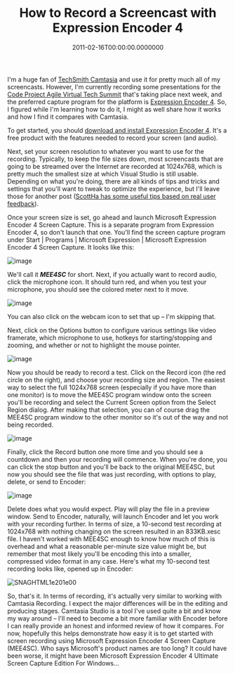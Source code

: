 ﻿---
title: How to Record a Screencast with Expression Encoder 4
date: "2011-02-16T00:00:00.0000000"
featuredImage: img/how-to-record-a-screencast-with-expression-encoder-4-featured.png
---

I'm a huge fan of [TechSmith Camtasia](http://www.techsmith.com/camtasia) and use it for pretty much all of my screencasts. However, I'm currently recording some presentations for the [Code Project Agile Virtual Tech Summit](http://www.virtualtechsummits.com/Register.aspx?eventID=7) that's taking place next week, and the preferred capture program for the platform is [Expression Encoder 4](http://www.microsoft.com/downloads/details.aspx?displaylang=en&FamilyID=75402be0-c603-4998-a79c-becdd197aa79). So, I figured while I'm learning how to do it, I might as well share how it works and how I find it compares with Camtasia.

To get started, you should [download and install Expression Encoder 4](http://www.microsoft.com/downloads/details.aspx?displaylang=en&FamilyID=75402be0-c603-4998-a79c-becdd197aa79). It's a free product with the features needed to record your screen (and audio).

Next, set your screen resolution to whatever you want to use for the recording. Typically, to keep the file sizes down, most screencasts that are going to be streamed over the Internet are recorded at 1024x768, which is pretty much the smallest size at which Visual Studio is still usable. Depending on what you're doing, there are all kinds of tips and tricks and settings that you'll want to tweak to optimize the experience, but I'll leave those for another post ([ScottHa has some useful tips based on real user feedback](http://www.hanselman.com/blog/YourOpinionMattersScreencastTechniquesSurveyRESULTS.aspx)).

Once your screen size is set, go ahead and launch Microsoft Expression Encoder 4 Screen Capture. This is a separate program from Expression Encoder 4, so don't launch that one. You'll find the screen capture program under Start | Programs | Microsoft Expression | Microsoft Expression Encoder 4 Screen Capture. It looks like this:

![image](/img/image_3.png "image")

We'll call it **_MEE4SC_** for short. Next, if you actually want to record audio, click the microphone icon. It should turn red, and when you test your microphone, you should see the colored meter next to it move.

![image](/img/image_6.png"image")

You can also click on the webcam icon to set that up – I'm skipping that.

Next, click on the Options button to configure various settings like video framerate, which microphone to use, hotkeys for starting/stopping and zooming, and whether or not to highlight the mouse pointer.

![image](/img/image_9.png"image")

Now you should be ready to record a test. Click on the Record icon (the red circle on the right), and choose your recording size and region. The easiest way to select the full 1024x768 screen (especially if you have more than one monitor) is to move the MEE4SC program window onto the screen you'll be recording and select the Current Screen option from the Select Region dialog. After making that selection, you can of course drag the MEE4SC program window to the other monitor so it's out of the way and not being recorded.

![image](/img/image_14.png"image")

Finally, click the Record button one more time and you should see a countdown and then your recording will commence. When you're done, you can click the stop button and you'll be back to the original MEE4SC, but now you should see the file that was just recording, with options to play, delete, or send to Encoder:

![image](/img/image_17.png"image")

Delete does what you would expect. Play will play the file in a preview window. Send to Encoder, naturally, will launch Encoder and let you work with your recording further. In terms of size, a 10-second test recording at 1024x768 with nothing changing on the screen resulted in an 833KB.xesc file. I haven't worked with MEE4SC enough to know how much of this is overhead and what a reasonable per-minute size value might be, but remember that most likely you'll be encoding this into a smaller, compressed video format in any case. Here's what my 10-second test recording looks like, opened up in Encoder:

![SNAGHTML1e201e00](/img/SNAGHTML1e201e00_1.png"SNAGHTML1e201e00")

So, that's it. In terms of recording, it's actually very similar to working with Camtasia Recording. I expect the major differences will be in the editing and producing stages. Camtasia Studio is a tool I've used quite a bit and know my way around – I'll need to become a bit more familiar with Encoder before I can really provide an honest and informed review of how it compares. For now, hopefully this helps demonstrate how easy it is to get started with screen recording using Microsoft Expression Encoder 4 Screen Capture (MEE4SC). Who says Microsoft's product names are too long? It could have been worse, it might have been Microsoft Expression Encoder 4 Ultimate Screen Capture Edition For Windows…

